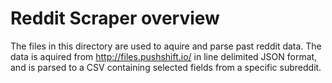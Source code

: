 # Reddit Scraper overview

The files in this directory are used to aquire
and parse past reddit data. The data is aquired from
http://files.pushshift.io/ in line delimited JSON format,
and is parsed to a CSV containing selected fields from a
 specific subreddit.

